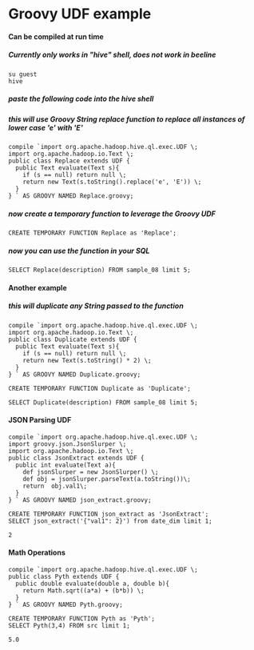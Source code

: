 # Groovy UDF example
#### Can be compiled at run time
##### Currently only works in "hive" shell, does not work in beeline

```
su guest
hive
```

##### paste the following code into the hive shell
##### this will use Groovy String replace function to replace all instances of lower case 'e' with 'E'

```
compile `import org.apache.hadoop.hive.ql.exec.UDF \;
import org.apache.hadoop.io.Text \;
public class Replace extends UDF {
  public Text evaluate(Text s){
    if (s == null) return null \; 
	return new Text(s.toString().replace('e', 'E')) \;
  }
} ` AS GROOVY NAMED Replace.groovy;

```

##### now create a temporary function to leverage the Groovy UDF

```
CREATE TEMPORARY FUNCTION Replace as 'Replace';
```

##### now you can use the function in your SQL

```
SELECT Replace(description) FROM sample_08 limit 5;
```

#### Another example
##### this will duplicate any String passed to the function

```
compile `import org.apache.hadoop.hive.ql.exec.UDF \;
import org.apache.hadoop.io.Text \;
public class Duplicate extends UDF {
  public Text evaluate(Text s){
    if (s == null) return null \; 
	return new Text(s.toString() * 2) \;
  }
} ` AS GROOVY NAMED Duplicate.groovy;

CREATE TEMPORARY FUNCTION Duplicate as 'Duplicate';

SELECT Duplicate(description) FROM sample_08 limit 5;
```

#### JSON Parsing UDF
```
compile `import org.apache.hadoop.hive.ql.exec.UDF \;
import groovy.json.JsonSlurper \;
import org.apache.hadoop.io.Text \;
public class JsonExtract extends UDF {
  public int evaluate(Text a){
    def jsonSlurper = new JsonSlurper() \;
    def obj = jsonSlurper.parseText(a.toString())\;
    return  obj.val1\;
  }
} ` AS GROOVY NAMED json_extract.groovy;

CREATE TEMPORARY FUNCTION json_extract as 'JsonExtract';
SELECT json_extract('{"val1": 2}') from date_dim limit 1;

2
```

#### Math Operations
```
compile `import org.apache.hadoop.hive.ql.exec.UDF \;
public class Pyth extends UDF {
  public double evaluate(double a, double b){
	return Math.sqrt((a*a) + (b*b)) \;
  }
} ` AS GROOVY NAMED Pyth.groovy;

CREATE TEMPORARY FUNCTION Pyth as 'Pyth';
SELECT Pyth(3,4) FROM src limit 1;

5.0
```
